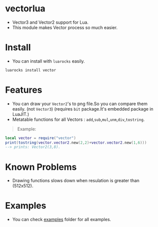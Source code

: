 # vectorlua
- Vector3 and Vector2 support for Lua.
- This module makes Vector process so much easier.

# Install
- You can install with `luarocks` easily.
```ps
luarocks install vector
```

# Features
- You can draw your `Vector2`'s to png file.So you can compare them easily. (not `Vector3`) (requires `bit` package.It's embedded package in LuaJIT.)
- Metatable functions for all Vectors : `add`,`sub`,`mul`,`unm`,`div`,`tostring`.
> Example:
```lua
local vector = require("vector")
print(tostring(vector.vector2.new(2,2)+vector.vector2.new(1,6)))
--> prints: Vector2(3,8).
```

# Known Problems
- Drawing functions slows down when resulation is greater than (512x512).

# Examples
- You can check [examples](https://github.com/zeykatecool/vectorlua/blob/main/examples) folder for all examples.
